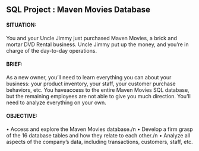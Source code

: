 ## SQL Project : Maven Movies Database

#### SITUATION: 
You and your Uncle Jimmy just purchased Maven Movies, a brick and mortar DVD Rental business. Uncle Jimmy put up the money, and you’re in charge of the day-to-day operations.

#### BRIEF: 
As a new owner, you’ll need to learn everything you can about your business: your product inventory, your staff, your customer purchase behaviors, etc. You haveaccess to the entire Maven Movies SQL database, but the remaining employees are not able to give you much direction. You’ll need to analyze everything on your own.

#### OBJECTIVE:
• Access and explore the Maven Movies database./n
• Develop a firm grasp of the 16 database tables and how they relate to each other./n
• Analyze all aspects of the company’s data, including transactions, customers, staff, etc.
